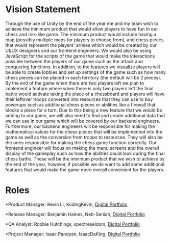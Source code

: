# Vision Statement 
Through the use of Unity by the end of the year me and my team wish to achieve the minimum product that would allow players to have fun in our chess and risk-like game. The minimum product would include having a map (possibly multiple maps for players to choose from), and chess pieces that would represent the players' armies which would be created by our UI/UX designers and our frontend engineers. We would also be using JavaScript for the scripts of the game that would make the interactions possible between the players of our game such as the attack and conquering functions. In addition, to the features we visualize players will be able to create lobbies and set up settings of the game such as how many chess pieces can be placed in each territory (the default will be 2 pieces). By the end of the game when there are two players left we plan to implement a feature where when there is only two players left the final battle would activate taking the place of a chessboard and players will have their leftover troops converted into resources that they can use to buy powerups such as additional chess pieces or abilities like a firewall that blocks a piece for a turn. Due to this being a new feature that we would be adding to our game, we will also need to find and create additional data that we can use in our game which will be covered by our backend engineers. Furthermore, our backend engineers will be responsible for making the mathematical values for the chess pieces that will be implemented into the game as well as the conversion from troops to resources. They will also be the ones responsible for making the chess game function correctly. Our frontend engineer will focus on making the menu screens and the overall display of the gameplay such as how the abilities could look during the final chess battle. These will be the minimum product that we wish to achieve by the end of the year, however, if possible we do want to add some additional features that would make the game more overall convenient for the players.

# Roles
*Product Manager: Kevin Li, KodingKevin, [Digital Portfolio](https://codermerlin.academy/users/kevin-li/Digital%20Portfolio/index.html)

*Release Manager: Benjamin Haines, Neb-Seniah, [Digital Portfolio](https://codermerlin.academy/users/benjamin-haines/Digital%20Portfolio/index.html)

*QA Analyst: Robbie Hutchings, spectreseldom, [Digital Portfolio](https://codermerlin.academy/users/william-hutchings/Digital%20Portfolio/index.html)

*Project Manager: Isaac Pandyan, IsaacDaKing, [Digital Portfolio](https://www.codermerlin.com/users/isaac-pandyan/Digital%20Portfolio/index.html)
